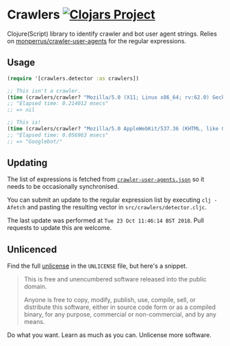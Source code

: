 # Crawlers [![Clojars Project](https://img.shields.io/clojars/v/olical/crawlers.svg)](https://clojars.org/olical/crawlers)

Clojure(Script) library to identify crawler and bot user agent strings. Relies on [monperrus/crawler-user-agents][crawler-list-repo] for the regular expressions.

## Usage

```clojure
(require '[crawlers.detector :as crawlers])

;; This isn't a crawler.
(time (crawlers/crawler? "Mozilla/5.0 (X11; Linux x86_64; rv:62.0) Gecko/20100101 Firefox/62.0"))
;; "Elapsed time: 0.214012 msecs"
;; => nil

;; This is!
(time (crawlers/crawler? "Mozilla/5.0 AppleWebKit/537.36 (KHTML, like Gecko; compatible; Googlebot/2.1; +http://www.google.com/bot.html) Safari/537.36"))
;; "Elapsed time: 0.056963 msecs"
;; => "Googlebot/"
```

## Updating

The list of expressions is fetched from [`crawler-user-agents.json`][json-source] so it needs to be occasionally synchronised.

You can submit an update to the regular expression list by executing `clj -Afetch` and pasting the resulting vector in `src/crawlers/detector.cljc`.

The last update was performed at `Tue 23 Oct 11:46:14 BST 2018`. Pull requests to update this are welcome.

## Unlicenced

Find the full [unlicense][] in the `UNLICENSE` file, but here's a snippet.

>This is free and unencumbered software released into the public domain.
>
>Anyone is free to copy, modify, publish, use, compile, sell, or distribute this software, either in source code form or as a compiled binary, for any purpose, commercial or non-commercial, and by any means.

Do what you want. Learn as much as you can. Unlicense more software.

[unlicense]: http://unlicense.org/
[crawler-list-repo]: https://github.com/monperrus/crawler-user-agents
[json-source]: https://raw.githubusercontent.com/monperrus/crawler-user-agents/master/crawler-user-agents.json
